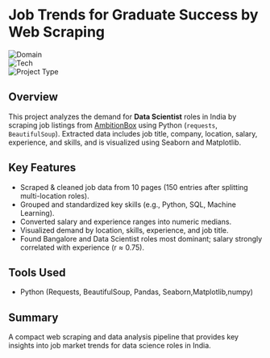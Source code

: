 # Job Trends for Graduate Success by Web Scraping

![Domain](https://img.shields.io/badge/Domain-HR%20Analytics-blue?style=for-the-badge)  
![Tech](https://img.shields.io/badge/Tech-Python%20%7C%20Webscraping%20%7C%20Pandas-green?style=for-the-badge)  
![Project Type](https://img.shields.io/badge/Type-Data%20Analysis-yellow?style=for-the-badge)

## Overview

This project analyzes the demand for **Data Scientist** roles in India by scraping job listings from [AmbitionBox](https://www.ambitionbox.com) using Python (`requests`, `BeautifulSoup`). Extracted data includes job title, company, location, salary, experience, and skills, and is visualized using Seaborn and Matplotlib.

## Key Features

- Scraped & cleaned job data from 10 pages (150 entries after splitting multi-location roles).
- Grouped and standardized key skills (e.g., Python, SQL, Machine Learning).
- Converted salary and experience ranges into numeric medians.
- Visualized demand by location, skills, experience, and job title.
- Found Bangalore and Data Scientist roles most dominant; salary strongly correlated with experience (r ≈ 0.75).

## Tools Used

- Python (Requests, BeautifulSoup, Pandas, Seaborn,Matplotlib,numpy)


## Summary

A compact web scraping and data analysis pipeline that provides key insights into job market trends for data science roles in India.

